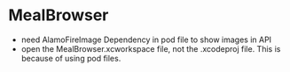 # MealBrowser

- need AlamoFireImage Dependency in pod file to show images in API
- open the MealBrowser.xcworkspace file, not the .xcodeproj file. This is because of using pod files. 
